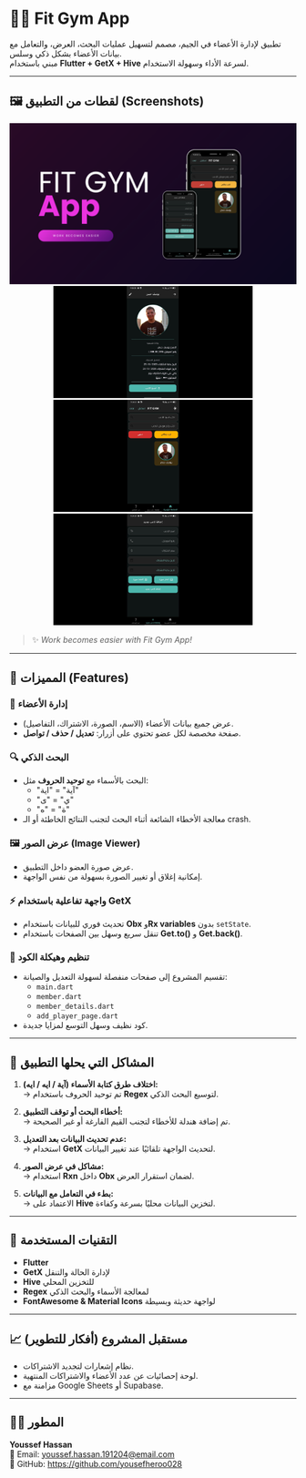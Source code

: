 # 🏋️‍♂️ Fit Gym App  

تطبيق لإدارة الأعضاء في الجيم، مصمم لتسهيل عمليات البحث، العرض، والتعامل مع بيانات الأعضاء بشكل ذكي وسلس.  
مبني باستخدام **Flutter + GetX + Hive** لسرعة الأداء وسهولة الاستخدام.  

---

## 🖼️ لقطات من التطبيق (Screenshots)

<div align="center">
  <img src="https://github.com/yousefheroo028/FitGym/blob/master/assets/banner.png" width="800" alt="Fit Gym Banner"/>
</div>

<div align="center">
  <img src="https://github.com/yousefheroo028/FitGym/blob/master/assets/member_details.jpg" width="350" alt="Member Details"/>
  <img src="https://github.com/yousefheroo028/FitGym/blob/master/assets/home_page.jpg" width="350" alt="Home Page"/>
  <img src="https://github.com/yousefheroo028/FitGym/blob/master/assets/add_member_page.jpg" width="350" alt="Home Page"/>
</div>

> ✨ *Work becomes easier with Fit Gym App!*

---

## 🚀 المميزات (Features)

### 👤 إدارة الأعضاء
- عرض جميع بيانات الأعضاء (الاسم، الصورة، الاشتراك، التفاصيل).  
- صفحة مخصصة لكل عضو تحتوي على أزرار: **تعديل / حذف / تواصل**.  

### 🔍 البحث الذكي
- البحث بالأسماء مع **توحيد الحروف** مثل:  
  - "آية" = "اية"  
  - "ي" = "ى"  
  - "ة" = "ه"  
- معالجة الأخطاء الشائعة أثناء البحث لتجنب النتائج الخاطئة أو الـ crash.  

### 🖼️ عرض الصور (Image Viewer)
- عرض صورة العضو داخل التطبيق.  
- إمكانية إغلاق أو تغيير الصورة بسهولة من نفس الواجهة.  

### ⚡️ واجهة تفاعلية باستخدام GetX
- تحديث فوري للبيانات باستخدام **Obx** و**Rx variables** بدون `setState`.  
- تنقل سريع وسهل بين الصفحات باستخدام **Get.to()** و **Get.back()**.  

### 🧱 تنظيم وهيكلة الكود
- تقسيم المشروع إلى صفحات منفصلة لسهولة التعديل والصيانة:  
  - `main.dart`  
  - `member.dart`  
  - `member_details.dart`  
  - `add_player_page.dart`  
- كود نظيف وسهل التوسع لمزايا جديدة.  

---

## 🧩 المشاكل التي يحلها التطبيق

1. **اختلاف طرق كتابة الأسماء (آية / ايه / ايه):**  
   → تم توحيد الحروف باستخدام **Regex** لتوسيع البحث الذكي.  

2. **أخطاء البحث أو توقف التطبيق:**  
   → تم إضافة هندلة للأخطاء لتجنب القيم الفارغة أو غير الصحيحة.  

3. **عدم تحديث البيانات بعد التعديل:**  
   → استخدام **GetX** لتحديث الواجهة تلقائيًا عند تغيير البيانات.  

4. **مشاكل في عرض الصور:**  
   → استخدام **Rxn<Uint8List>** داخل **Obx** لضمان استقرار العرض.  

5. **بطء في التعامل مع البيانات:**  
   → الاعتماد على **Hive** لتخزين البيانات محليًا بسرعة وكفاءة.  

---

## 🧠 التقنيات المستخدمة
- **Flutter**  
- **GetX** لإدارة الحالة والتنقل  
- **Hive** للتخزين المحلي  
- **Regex** لمعالجة الأسماء والبحث الذكي  
- **FontAwesome & Material Icons** لواجهة حديثة وبسيطة  

---

## 📈 مستقبل المشروع (أفكار للتطوير)
- نظام إشعارات لتجديد الاشتراكات.  
- لوحة إحصائيات عن عدد الأعضاء والاشتراكات المنتهية.  
- مزامنة مع Google Sheets أو Supabase.  

---

## 🧑‍💻 المطور
**Youssef Hassan**  
📧 Email: youssef.hassan.191204@email.com  
💼 GitHub: https://github.com/yousefheroo028

